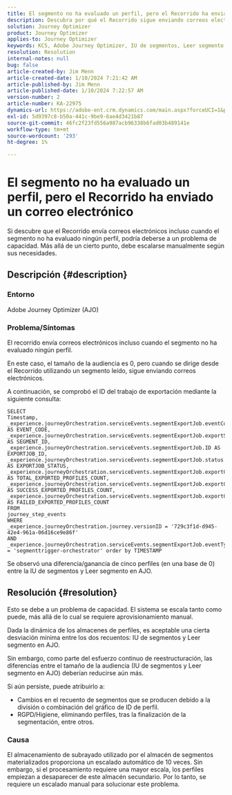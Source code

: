 ```yaml
---
title: El segmento no ha evaluado un perfil, pero el Recorrido ha enviado un correo electrónico
description: Descubra por qué el Recorrido sigue enviando correos electrónicos cuando el segmento no ha evaluado ningún perfil. Se requiere una adaptación manual para aumentar la capacidad.
solution: Journey Optimizer
product: Journey Optimizer
applies-to: Journey Optimizer
keywords: KCS, Adobe Journey Optimizer, IU de segmentos, Leer segmento en AJO
resolution: Resolution
internal-notes: null
bug: false
article-created-by: Jim Menn
article-created-date: 1/10/2024 7:21:42 AM
article-published-by: Jim Menn
article-published-date: 1/10/2024 7:22:57 AM
version-number: 2
article-number: KA-22975
dynamics-url: https://adobe-ent.crm.dynamics.com/main.aspx?forceUCI=1&pagetype=entityrecord&etn=knowledgearticle&id=74896ee6-88af-ee11-a569-6045bd006268
exl-id: 5d9397c8-b50a-441c-9be9-6ae4d3421b87
source-git-commit: 46fc2f23fd556a987acb96338b6fad03b489141e
workflow-type: tm+mt
source-wordcount: '293'
ht-degree: 1%

---
```


# El segmento no ha evaluado un perfil, pero el Recorrido ha enviado un correo electrónico


Si descubre que el Recorrido envía correos electrónicos incluso cuando el segmento no ha evaluado ningún perfil, podría deberse a un problema de capacidad. Más allá de un cierto punto, debe escalarse manualmente según sus necesidades.

## Descripción {#description}


### Entorno

Adobe Journey Optimizer (AJO)

### Problema/Síntomas

El recorrido envía correos electrónicos incluso cuando el segmento no ha evaluado ningún perfil.

En este caso, el tamaño de la audiencia es 0, pero cuando se dirige desde el Recorrido utilizando un segmento leído, sigue enviando correos electrónicos.

A continuación, se comprobó el ID del trabajo de exportación mediante la siguiente consulta:


```
SELECT
Timestamp,
_experience.journeyOrchestration.serviceEvents.segmentExportJob.eventCode AS EVENT_CODE,
_experience.journeyOrchestration.serviceEvents.segmentExportJob.exportSegmentID AS SEGMENT_ID,
_experience.journeyOrchestration.serviceEvents.segmentExportJob.ID AS EXPORTJOB_ID,
_experience.journeyOrchestration.serviceEvents.segmentExportJob.status AS EXPORTJOB_STATUS,
_experience.journeyOrchestration.serviceEvents.segmentExportJob.exportCountTotal AS TOTAL_EXPORTED_PROFILES_COUNT,
_experience.journeyOrchestration.serviceEvents.segmentExportJob.exportCountRealized AS SUCCESS_EXPORTED_PROFILES_COUNT,
_experience.journeyOrchestration.serviceEvents.segmentExportJob.exportCountFailed AS FAILED_EXPORTED_PROFILES_COUNT
FROM
journey_step_events
WHERE
_experience.journeyOrchestration.journey.versionID = '729c3f1d-d945-42e4-961a-06d16ce9e86f' 
AND
_experience.journeyOrchestration.serviceEvents.segmentExportJob.eventType = 'segmenttrigger-orchestrator' order by TIMESTAMP
```


Se observó una diferencia/ganancia de cinco perfiles (en una base de 0) entre la IU de segmentos y Leer segmento en AJO.




## Resolución {#resolution}


Esto se debe a un problema de capacidad. El sistema se escala tanto como puede, más allá de lo cual se requiere aprovisionamiento manual.

Dada la dinámica de los almacenes de perfiles, es aceptable una cierta desviación mínima entre los dos recuentos: IU de segmentos y Leer segmento en AJO.

Sin embargo, como parte del esfuerzo continuo de reestructuración, las diferencias entre el tamaño de la audiencia (IU de segmentos y Leer segmento en AJO) deberían reducirse aún más.

Si aún persiste, puede atribuirlo a:

- Cambios en el recuento de segmentos que se producen debido a la división o combinación del gráfico de ID de perfil.
- RGPD/Higiene, eliminando perfiles, tras la finalización de la segmentación, entre otros.


### Causa

El almacenamiento de subrayado utilizado por el almacén de segmentos materializados proporciona un escalado automático de 10 veces. Sin embargo, si el procesamiento requiere una mayor escala, los perfiles empiezan a desaparecer de este almacén secundario. Por lo tanto, se requiere un escalado manual para solucionar este problema.
